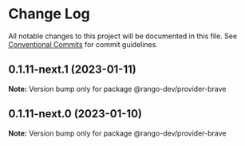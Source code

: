 # Change Log

All notable changes to this project will be documented in this file.
See [Conventional Commits](https://conventionalcommits.org) for commit guidelines.

## 0.1.11-next.1 (2023-01-11)

**Note:** Version bump only for package @rango-dev/provider-brave

## 0.1.11-next.0 (2023-01-10)

**Note:** Version bump only for package @rango-dev/provider-brave
